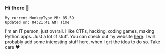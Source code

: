 ### Hi there 👋
<!-- PB START -->
```
My current MonkeyType PB: 85.59
Updated on: 04:21:41 GMT Time
```
<!-- PB END -->
I'm an IT person, just overall. I like CTFs, hacking, coding games, making Python apps. Just a lot of stuff.
You can check out my website [here](https://skill3472.github.io/).
I will probably add some interesting stuff here, when I get the idea to do so. Take care ❤️
